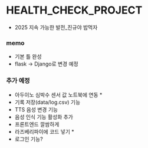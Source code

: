 # HEALTH_CHECK_PROJECT

- 2025 지속 가능한 발전_진규야 밥먹자

### memo
- 기본 틀 완성
- flask -> Django로 변경 예정

### 추가 예정
- 아두이노 심박수 센서 값 노트북에 연동 *
- 기록 저장(data/log.csv) 기능
- TTS 음성 변경 기능
- 음성 인식 기능 활성화 추가
- 프론트엔드 깔쌈하게
- 라즈베리파이에 코드 넣기 *
- 로그인 기능?
